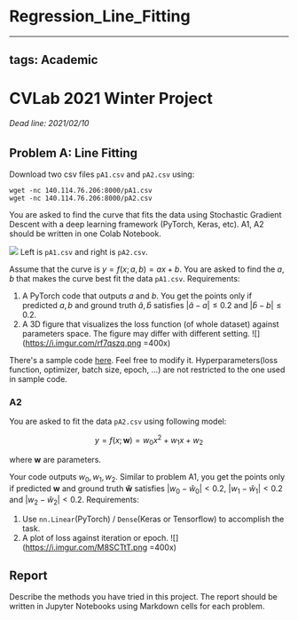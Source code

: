 # Regression_Line_Fitting
---
tags: Academic
---

# CVLab 2021 Winter Project 

###### Dead line: 2021/02/10

## Problem A: Line Fitting

Download two csv files `pA1.csv` and `pA2.csv` using:

```
wget -nc 140.114.76.206:8000/pA1.csv
wget -nc 140.114.76.206:8000/pA2.csv
```

You are asked to find the curve that fits the data using Stochastic Gradient Descent with a deep learning framework (PyTorch, Keras, etc). A1, A2 should be written in one Colab Notebook.

![](https://i.imgur.com/5Dff6V7.png)
Left is `pA1.csv` and right is `pA2.csv`.


Assume that the curve is $y = f(x;a, b) = ax + b$. You are asked to find the $a, b$ that makes the curve best fit the data `pA1.csv`. Requirements:

1. A PyTorch code that outputs $a$ and $b$. You get the points only if predicted $a, b$ and ground truth $\hat a, \hat b$ satisfies $|\hat a - a| \le 0.2$ and $|\hat b - b| \le 0.2$.
2. A 3D figure that visualizes the loss function (of whole dataset) against parameters space. The figure may differ with different setting.
    ![](https://i.imgur.com/rf7qszq.png =400x)

There's a sample code [here](https://colab.research.google.com/drive/1sd3PLMaFj7R5hTnJocUyBuRUfZju1C6x?usp=sharing). Feel free to modify it. Hyperparameters(loss function, optimizer, batch size, epoch, ...) are not restricted to the one used in sample code.

### A2

You are asked to fit the data `pA2.csv` using following model:

$$
y = f(x; \mathbf{w}) = w_0 x^2 + w_1 x + w_2
$$

where $\mathbf{w}$ are parameters.

Your code outputs $w_0, w_1, w_2$. Similar to problem A1, you get the points only if predicted $\mathbf{w}$ and ground truth $\mathbf{\hat w}$ satisfies $|w_0 - \hat w_0| < 0.2$, $|w_1 - \hat w_1| < 0.2$ and $|w_2 - \hat w_2| < 0.2$. Requirements:

1. Use `nn.Linear`(PyTorch) / `Dense`(Keras or Tensorflow) to accomplish the task.
2. A plot of loss against iteration or epoch.
    ![](https://i.imgur.com/M8SCTtT.png =400x)
    
    
## Report

Describe the methods you have tried in this project. The report should be written in Jupyter Notebooks using Markdown cells for each problem.
